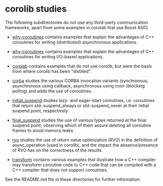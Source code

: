# corolib studies

The following subdirectories do not use any third-party communication frameworks,
apart from some examples in corolab that use Boost ASIO.

* [why-coroutines](./why-coroutines) contains examples that explain the advantages of C++ coroutines for writing (distributed) asynchronous applications.

* [why-coroutines](./why-coroutines) contains examples that explain the advantages of C++ coroutines for writing I/O-based applications.

* [corolab](./corolab) contains examples that do not use corolib, but were the basis from where corolib has been "distilled".

* [corba](./corba) studies the various CORBA invocation variants (synchronous, asynchronous using callback, 
asynchronous using (non-)blocking polling) and adds the use of coroutines.

* [initial_suspend](./initial_suspend) studies lazy- and eager-start coroutines, i.e. coroutines that return std::suspend_always 
or std::suspend_never at their initial suspend point, respectively.

* [final_suspend](./final_suspend) studies the use of various types returned at the final suspend point,
observing which of them assure deleting all coroutine frames to avoid memory leaks.

* [rvo](./rvo) studies the use of return value optimization (RVO) in the definition of async_operation (used in corolib),
and the impact the absence/presence of RVO has on the correctness of the results.

* [transform](./transform) contains various examples that illustrate how a C++ compiler may transform coroutine code 
to C++ code that can be compiled with a C++ compiler that does not support coroutines.

See the README.md file in these directories for further information.
